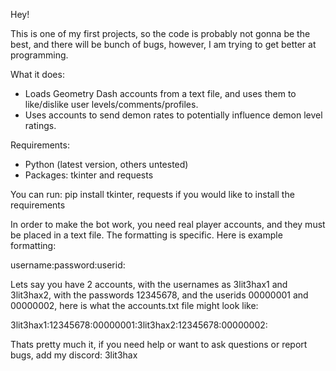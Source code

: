 Hey!

This is one of my first projects, so the code is probably not gonna be the best, and there will be bunch of bugs, however, I am trying to get better at programming.

What it does:
- Loads Geometry Dash accounts from a text file, and uses them to like/dislike user levels/comments/profiles.
- Uses accounts to send demon rates to potentially influence demon level ratings.

Requirements:
- Python (latest version, others untested)
- Packages: tkinter and requests

You can run:
pip install tkinter, requests
if you would like to install the requirements

In order to make the bot work, you need real player accounts, and they must be placed in a text file.
The formatting is specific. Here is example formatting:

username:password:userid:

Lets say you have 2 accounts, with the usernames as 3lit3hax1 and 3lit3hax2, with the passwords 12345678, and the userids 00000001 and 00000002, here is what the accounts.txt file might look like:

3lit3hax1:12345678:00000001:3lit3hax2:12345678:00000002:

Thats pretty much it, if you need help or want to ask questions or report bugs, add my discord: 3lit3hax
